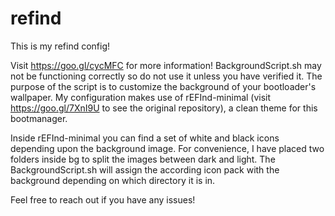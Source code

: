 # refind
This is my refind config!

Visit https://goo.gl/cycMFC for more information!
BackgroundScript.sh may not be functioning correctly so do not use it unless you have verified it.
The purpose of the script is to customize the background of your bootloader's wallpaper. My configuration makes use of rEFInd-minimal (visit https://goo.gl/7XnI9U to see the original repository), a clean theme for this bootmanager.

Inside rEFInd-minimal you can find a set of white and black icons depending upon the background image. For convenience, I have placed two folders inside bg to split the images between dark and light. The BackgroundScript.sh will assign the according icon pack with the background depending on which directory it is in.

Feel free to reach out if you have any issues!
